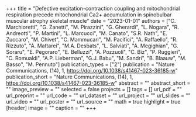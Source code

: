 +++
title = "Defective excitation-contraction coupling and mitochondrial respiration precede mitochondrial Ca2+ accumulation in spinobulbar muscular atrophy skeletal muscle"
date = "2023-01-01"
authors = ["C. Marchioretti", "G. Zanetti", "M. Pirazzini", "G. Gherardi", "L. Nogara", "R. Andreotti", "P. Martini", "L. Marcucci", "M. Canato", "S.R. Nath", "E. Zuccaro", "M. Chivet", "C. Mammucari", "M. Pacifici", "A. Raffaello", "R. Rizzuto", "A. Mattarei", "M.A. Desbats", "L. Salviati", "A. Megighian", "G. Soraru", "E. Pegoraro", "E. Belluzzi", "A. Pozzuoli", "C. Biz", "P. Ruggieri", "C. Romualdi", "A.P. Lieberman", "G.J. Babu", "M. Sandri", "B. Blaauw", "M. Basso", "M. Pennuto"]
publication_types = ["2"]
publication = "Nature Communications, (14), 1, https://doi.org/10.1038/s41467-023-36185-w"
publication_short = "Nature Communications, (14), 1, https://doi.org/10.1038/s41467-023-36185-w"
abstract = ""
abstract_short = ""
image_preview = ""
selected = false
projects = []
tags = []
url_pdf = ""
url_preprint = ""
url_code = ""
url_dataset = ""
url_project = ""
url_slides = ""
url_video = ""
url_poster = ""
url_source = ""
math = true
highlight = true
[header]
image = ""
caption = ""
+++
